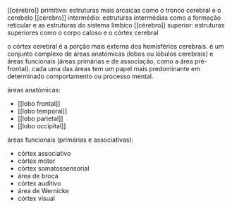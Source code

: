 [[cérebro]] primitivo: estruturas mais arcaicas como o tronco cerebral e o cerebelo
[[cérebro]] intermédio: estruturas intermédias como a formação reticular e as estruturas do sistema límbico
[[cérebro]] superior: estruturas superiores como o corpo caloso e o córtex cerebral


o córtex cerebral é a porção mais externa dos hemisférios cerebrais. é um conjunto complexo de áreas anatómicas (lobos ou lóbulos cerebrais) e áreas funcionais (áreas primárias e de associação, como a área pré-frontal). cada uma das áreas tem um papel mais predominante em determinado comportamento ou processo mental.

áreas anatómicas:
- [[lobo frontal]]
- [[lobo temporal]]
- [[lobo parietal]]
- [[lobo occipital]]

áreas funcionais (primárias e associativas):
- córtex associativo
- córtex motor
- córtex somatossensorial
- área de broca
- córtex auditivo
- área de Wernicke
- córtex visual
